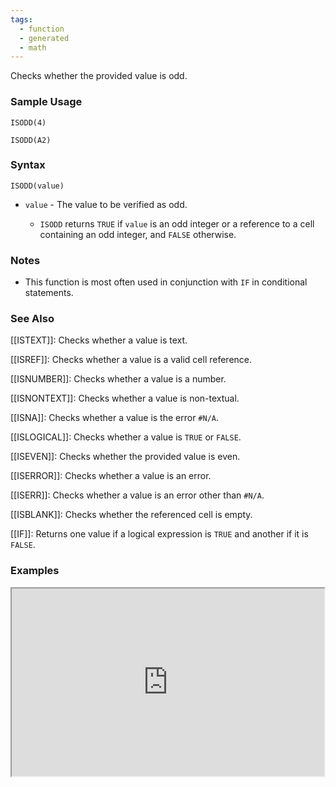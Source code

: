 ```yaml
---
tags:
  - function
  - generated
  - math
---
```


Checks whether the provided value is odd.

### Sample Usage

`ISODD(4)`

`ISODD(A2)`

### Syntax

`ISODD(value)`

* `value` - The value to be verified as odd.

  + `ISODD` returns `TRUE` if `value` is an odd integer or a reference to a cell containing an odd integer, and `FALSE` otherwise.

### Notes

* This function is most often used in conjunction with `IF` in conditional statements.

### See Also

[[ISTEXT]]: Checks whether a value is text.

[[ISREF]]: Checks whether a value is a valid cell reference.

[[ISNUMBER]]: Checks whether a value is a number.

[[ISNONTEXT]]: Checks whether a value is non-textual.

[[ISNA]]: Checks whether a value is the error `#N/A`.

[[ISLOGICAL]]: Checks whether a value is `TRUE` or `FALSE`.

[[ISEVEN]]: Checks whether the provided value is even.

[[ISERROR]]: Checks whether a value is an error.

[[ISERR]]: Checks whether a value is an error other than `#N/A`.

[[ISBLANK]]: Checks whether the referenced cell is empty.

[[IF]]: Returns one value if a logical expression is `TRUE` and another if it is `FALSE`.

### Examples

<iframe height="300" src="https://docs.google.com/spreadsheet/pub?key=0As3tAuweYU9QdFVYMmZ0NmJhaG9iSDlSZVZUV2t3RHc&amp;output=html" width="500"></iframe>